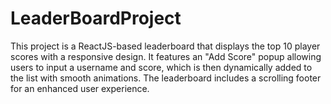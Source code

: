 # LeaderBoardProject
This project is a ReactJS-based leaderboard that displays the top 10 player scores with a responsive design. It features an "Add Score" popup allowing users to input a username and score, which is then dynamically added to the list with smooth animations. The leaderboard includes a scrolling footer for an enhanced user experience.
